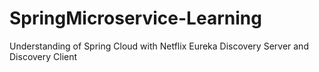 # SpringMicroservice-Learning
Understanding of Spring Cloud with Netflix Eureka  Discovery Server and Discovery Client 
